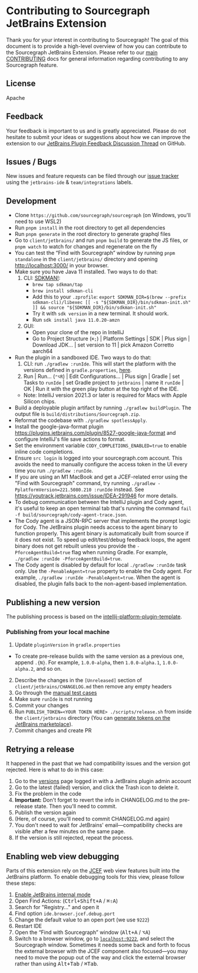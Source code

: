 # Contributing to Sourcegraph JetBrains Extension

Thank you for your interest in contributing to Sourcegraph!
The goal of this document is to provide a high-level overview of how you can contribute to the Sourcegraph JetBrains Extension.
Please refer to our [main CONTRIBUTING](https://github.com/sourcegraph/sourcegraph/blob/main/CONTRIBUTING.md) docs for general information regarding contributing to any Sourcegraph feature.

## License

Apache

## Feedback

Your feedback is important to us and is greatly appreciated. Please do not hesitate to submit your ideas or suggestions about how we can improve the extension to our [JetBrains Plugin Feedback Discussion Thread](https://github.com/sourcegraph/sourcegraph/discussions/43930) on GitHub.

## Issues / Bugs

New issues and feature requests can be filed through our [issue tracker](https://github.com/sourcegraph/sourcegraph/issues/new?labels=team/integrations,jetbrains-ide&title=JetBrains:+) using the `jetbrains-ide` & `team/integrations` labels.

## Development

- Clone `https://github.com/sourcegraph/sourcegraph` (on Windows, you'll need to use WSL2)
- Run `pnpm install` in the root directory to get all dependencies
- Run `pnpm generate` in the root directory to generate graphql files
- Go to `client/jetbrains/` and run `pnpm build` to generate the JS files, or `pnpm watch` to watch for changes and regenerate on the fly
- You can test the “Find with Sourcegraph” window by running `pnpm standalone` in the `client/jetbrains/` directory and opening [http://localhost:3000/](http://localhost:3000/) in your browser.
- Make sure you have Java 11 installed. Two ways to do that:
  1. CLI: [SDKMAN!](https://github.com/sdkman/homebrew-tap):
     - `brew tap sdkman/tap`
     - `brew install sdkman-cli`
     - Add this to your `.zprofile`: `export SDKMAN_DIR=$(brew --prefix sdkman-cli)/libexec
[[ -s "${SDKMAN_DIR}/bin/sdkman-init.sh" ]] && source "${SDKMAN_DIR}/bin/sdkman-init.sh"`
     - Try it with `sdk version` in a new terminal. It should work.
     - Run `sdk install java 11.0.20-amzn`
  2. GUI:
     - Open your clone of the repo in IntelliJ
     - Go to Project Structure (`⌘;`) | Platform Settings | SDK | Plus sign | Download JDK... | set version to 11 | pick Amazon Corretto aarch64
- Run the plugin in a sandboxed IDE. Two ways to do that:
  1. CLI: run `./gradlew :runIde`. This will start the platform with the versions defined in `gradle.properties`, [here](https://github.com/sourcegraph/sourcegraph/blob/main/client/jetbrains/gradle.properties#L14-L16).
  2. Run | Run... (`⌃⌥R`) | Edit Configurations... | Plus sign | Gradle | set Tasks to `runIde` | set Gradle project to `jetbrains` | name it `runIde` | OK | Run it with the green play button at the top right of the IDE.
  - Note: IntelliJ version 2021.3 or later is required for Macs with Apple Silicon chips.
- Build a deployable plugin artifact by running `./gradlew buildPlugin`. The output file is `build/distributions/Sourcegraph.zip`.
- Reformat the codebase with `./gradlew spotlessApply`.
- Install the google-java-format plugin
  https://plugins.jetbrains.com/plugin/8527-google-java-format and configure
  IntelliJ's file save actions to format.
- Set the environment variable `CODY_COMPLETIONS_ENABLED=true` to enable inline code completions.
- Ensure `src login` is logged into your sourcegraph.com account. This avoids
  the need to manually configure the access token in the UI every time you run
  `./gradlew :runIde`.
- If you are using an M1 MacBook and get a JCEF-related error using the "Find with Sourcegraph" command, try
  running `./gradlew -PplatformVersion=221.5080.210 :runIde` instead.
  See https://youtrack.jetbrains.com/issue/IDEA-291946 for more details.
- To debug communication between the IntelliJ plugin and Cody agent, it's useful to keep an open terminal tab that's
  running the command `fail -f build/sourcegraph/cody-agent-trace.json`.
- The Cody agent is a JSON-RPC server that implements the prompt logic for Cody. The JetBrains plugin needs access to the
  agent binary to function properly. This agent binary is automatically built from source if it does not exist. To
  speed up edit/test/debug feedback loops, the agent binary does not get rebuilt unless you provide the
  `-PforceAgentBuild=true` flag when running Gradle. For example, `./gradlew :runIde -PforceAgentBuild=true`.
- The Cody agent is disabled by default for local `./gradlew :runIde` task only.
  Use the `-PenableAgent=true` property to enable the Cody agent. For example, `./gradlew :runIde -PenableAgent=true`.
  When the agent is disabled, the plugin falls back to the non-agent-based implementation.

## Publishing a new version

The publishing process is based on the [intellij-platform-plugin-template](https://github.com/JetBrains/intellij-platform-plugin-template).

### Publishing from your local machine

1. Update `pluginVersion` in `gradle.properties`

- To create pre-release builds with the same version as a previous one, append `.{N}`. For example, `1.0.0-alpha`,
  then `1.0.0-alpha.1`, `1.0.0-alpha.2`, and so on.

2. Describe the changes in the `[Unreleased]` section of `client/jetbrains/CHANGELOG.md` then remove any empty headers
3. Go through
   the [manual test cases](https://docs.sourcegraph.com/integration/jetbrains/manual_testing)
4. Make sure `runIde` is not running
5. Commit your changes
6. Run `PUBLISH_TOKEN=<YOUR TOKEN HERE> ./scripts/release.sh` from inside the `client/jetbrains` directory (You
   can [generate tokens on the JetBrains marketplace](https://plugins.jetbrains.com/author/me/tokens)).
7. Commit changes and create PR

## Retrying a release

It happened in the past that we had compatibility issues and the version got rejected.
Here is what to do in this case:

1. Go to the [versions](https://plugins.jetbrains.com/plugin/9682-sourcegraph/versions/) page logged in with a JetBrains
   plugin admin account
2. Go to the latest (failed) version, and click the Trash icon to delete it.
3. Fix the problem in the code
4. **Important:** Don't forget to revert the info in CHANGELOG.md to the pre-release state. Then you'll need to commit.
5. Publish the version again
6. (Here, of course, you'll need to commit CHANGELOG.md again)
7. You don't need to wait for JetBrains' email—compatibility checks are visible after a few minutes on the same page.
8. If the version is still rejected, repeat the process.

## Enabling web view debugging

Parts of this extension rely on the [JCEF](https://plugins.jetbrains.com/docs/intellij/jcef.html) web view features
built into the JetBrains platform. To enable debugging tools for this view, please follow these steps:

1. [Enable JetBrains internal mode](https://plugins.jetbrains.com/docs/intellij/enabling-internal.html)
2. Open Find Actions: (<kbd>Ctrl+Shift+A</kbd> / <kbd>⌘⇧A</kbd>)
3. Search for "Registry..." and open it
4. Find option `ide.browser.jcef.debug.port`
5. Change the default value to an open port (we use `9222`)
6. Restart IDE
7. Open the “Find with Sourcegraph” window (<kbd>Alt+A</kbd> / <kbd>⌥A</kbd>)
8. Switch to a browser window, go to [`localhost:9222`](http://localhost:9222), and select the Sourcegraph window. Sometimes it needs some back and forth to focus the external browser with the JCEF component also focused—you may need to move the popup out of the way and click the external browser rather than using <kbd>Alt+Tab</kbd> / <kbd>⌘Tab</kbd>.
